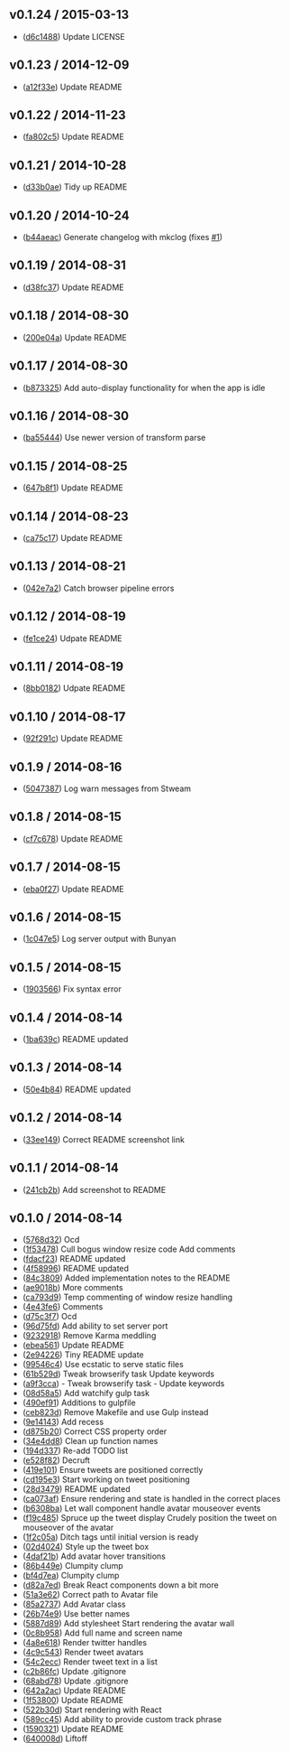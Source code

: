 ## v0.1.24 / 2015-03-13

 * ([d6c1488](https://github.com/tanem/chirp/commit/d6c14881f476079af2e3d13f90508798d2466ce7)) Update LICENSE

## v0.1.23 / 2014-12-09

 * ([a12f33e](https://github.com/tanem/chirp/commit/a12f33e2feab2d88cd571b16b789da0cc9bd005d)) Update README

## v0.1.22 / 2014-11-23

 * ([fa802c5](https://github.com/tanem/chirp/commit/fa802c58cc2f523e9cffbabbc09a76d289385e8c)) Update README

## v0.1.21 / 2014-10-28

 * ([d33b0ae](https://github.com/tanem/chirp/commit/d33b0aed0661f12413ef064dd39a1ee1dc584159)) Tidy up README

## v0.1.20 / 2014-10-24

 * ([b44aeac](https://github.com/tanem/chirp/commit/b44aeacd1ad04c46ac4b4411017c4b737878a356)) Generate changelog with mkclog (fixes [#1](https://github.com/tanem/chirp/issues/1))

## v0.1.19 / 2014-08-31

 * ([d38fc37](https://github.com/tanem/chirp/commit/d38fc37f514829b249b533066813fb7d50746961)) Update README

## v0.1.18 / 2014-08-30

 * ([200e04a](https://github.com/tanem/chirp/commit/200e04adb02b394018bc167508c2db3f33a0dce6)) Update README

## v0.1.17 / 2014-08-30

 * ([b873325](https://github.com/tanem/chirp/commit/b873325dee0185bc2cf18fecd067f70286f0aa84)) Add auto-display functionality for when the app is idle

## v0.1.16 / 2014-08-30

 * ([ba55444](https://github.com/tanem/chirp/commit/ba55444dd831a5e60ad3242a82bd3b1f56d3b5e3)) Use newer version of transform parse

## v0.1.15 / 2014-08-25

 * ([647b8f1](https://github.com/tanem/chirp/commit/647b8f150ba1fbda7356844026990b194fe522e3)) Update README

## v0.1.14 / 2014-08-23

 * ([ca75c17](https://github.com/tanem/chirp/commit/ca75c17126d480bdcecc807b47e0c419a8859d1b)) Update README

## v0.1.13 / 2014-08-21

 * ([042e7a2](https://github.com/tanem/chirp/commit/042e7a2845c7118e543363a884cc3e5462563d55)) Catch browser pipeline errors

## v0.1.12 / 2014-08-19

 * ([fe1ce24](https://github.com/tanem/chirp/commit/fe1ce24ebfb1f7c8fc299e6babb9e82b63323830)) Udpate README

## v0.1.11 / 2014-08-19

 * ([8bb0182](https://github.com/tanem/chirp/commit/8bb018210ac8c78902202a4940facfed1448e628)) Udpate README

## v0.1.10 / 2014-08-17

 * ([92f291c](https://github.com/tanem/chirp/commit/92f291c30589f6bc1e343d643d11e5bb89a2b0e1)) Update README

## v0.1.9 / 2014-08-16

 * ([5047387](https://github.com/tanem/chirp/commit/5047387dcf93214e8f6c7f39632f1dd4d38fb808)) Log warn messages from Stweam

## v0.1.8 / 2014-08-15

 * ([cf7c678](https://github.com/tanem/chirp/commit/cf7c678f5b2d1a9326707ccda90d584ddfd96cfb)) Update README

## v0.1.7 / 2014-08-15

 * ([eba0f27](https://github.com/tanem/chirp/commit/eba0f27cbbd578c1342dcbd93f2414fba5ec1292)) Update README

## v0.1.6 / 2014-08-15

 * ([1c047e5](https://github.com/tanem/chirp/commit/1c047e500ea1b2fa82dc48cd09699aef30618e3c)) Log server output with Bunyan

## v0.1.5 / 2014-08-15

 * ([1903566](https://github.com/tanem/chirp/commit/1903566e4d610d0b8c7e162cea2e6b2f2663953b)) Fix syntax error

## v0.1.4 / 2014-08-14

 * ([1ba639c](https://github.com/tanem/chirp/commit/1ba639c9e572709ced5afbfb76d58cb8281401a7)) README updated

## v0.1.3 / 2014-08-14

 * ([50e4b84](https://github.com/tanem/chirp/commit/50e4b8464ede67d3988af7519493320852d5840b)) README updated

## v0.1.2 / 2014-08-14

 * ([33ee149](https://github.com/tanem/chirp/commit/33ee14921e0775b505020153b5e4afee63fae87e)) Correct README screenshot link

## v0.1.1 / 2014-08-14

 * ([241cb2b](https://github.com/tanem/chirp/commit/241cb2b75edc7ca33f6617273fce239a0c472a52)) Add screenshot to README

## v0.1.0 / 2014-08-14

 * ([5768d32](https://github.com/tanem/chirp/commit/5768d32d1508dccc990afa2a1f912b0b37d1907c)) Ocd
 * ([1f53478](https://github.com/tanem/chirp/commit/1f534781ac84abd8a13e21947dd9c020f202d8af)) Cull bogus window resize code Add comments
 * ([fdacf23](https://github.com/tanem/chirp/commit/fdacf2365825077eb9c913486c713be53dac5b53)) README updated
 * ([4f58996](https://github.com/tanem/chirp/commit/4f5899694366336dc6748fe03613ed269cedea44)) README updated
 * ([84c3809](https://github.com/tanem/chirp/commit/84c380954c95bbed7591afa3a5f2f35870ac192a)) Added implementation notes to the README
 * ([ae9018b](https://github.com/tanem/chirp/commit/ae9018b89b851c4c22ca9213d98997c7e14e6187)) More comments
 * ([ca793d9](https://github.com/tanem/chirp/commit/ca793d983ef81ac86b5d71b387fe3ef210bf1837)) Temp commenting of window resize handling
 * ([4e43fe6](https://github.com/tanem/chirp/commit/4e43fe6579d53112e10b39aa0f98804d98977eb6)) Comments
 * ([d75c3f7](https://github.com/tanem/chirp/commit/d75c3f72f884809d12055acf17f0cac729037309)) Ocd
 * ([96d75fd](https://github.com/tanem/chirp/commit/96d75fd23b421752e529d9397b63576709b00e85)) Add ability to set server port
 * ([9232918](https://github.com/tanem/chirp/commit/9232918017fee3a990e66a3b7f80b0fa9bc4beac)) Remove Karma meddling
 * ([ebea561](https://github.com/tanem/chirp/commit/ebea56186cc4b0cc955c1ca41894618d491e518f)) Update README
 * ([2e94226](https://github.com/tanem/chirp/commit/2e94226d5aa0d1ad7c6dd5dba0aa1e41b7855e21)) Tiny README update
 * ([99546c4](https://github.com/tanem/chirp/commit/99546c44f9dc9a856bb4a25685bdfe814e96ab8e)) Use ecstatic to serve static files
 * ([61b529d](https://github.com/tanem/chirp/commit/61b529d9ec9e982cf25bb41bef8d41b29221d171)) Tweak browserify task Update keywords
 * ([a9f3cca](https://github.com/tanem/chirp/commit/a9f3ccac40e97b4f0c2e191e34b5bd9e44d30f81)) - Tweak browserify task - Update keywords
 * ([08d58a5](https://github.com/tanem/chirp/commit/08d58a56a21cf84deb2256af43a46ca17db5b64c)) Add watchify gulp task
 * ([490ef91](https://github.com/tanem/chirp/commit/490ef911f64cf44c6dcff1654ce9c13ceb4a5dbe)) Additions to gulpfile
 * ([ceb823d](https://github.com/tanem/chirp/commit/ceb823d30168a5bc83581d99a01a7fb96a3fb6ac)) Remove Makefile and use Gulp instead
 * ([9e14143](https://github.com/tanem/chirp/commit/9e141432cd22048c3cb92a3743c6fd8d80606169)) Add recess
 * ([d875b20](https://github.com/tanem/chirp/commit/d875b2079649feae73cd46902e5715aae4c06d0f)) Correct CSS property order
 * ([34e4dd8](https://github.com/tanem/chirp/commit/34e4dd8a36f0b7a48040f303a0aab7fad0aec6c9)) Clean up function names
 * ([194d337](https://github.com/tanem/chirp/commit/194d33701e3d5cce2244f1255936479357c0e1aa)) Re-add TODO list
 * ([e528f82](https://github.com/tanem/chirp/commit/e528f82c8c80032d9eb765aa46bb34ef980c59fc)) Decruft
 * ([419e101](https://github.com/tanem/chirp/commit/419e1016350c82461400560d25906df14d40b137)) Ensure tweets are positioned correctly
 * ([cd195e3](https://github.com/tanem/chirp/commit/cd195e38d0d800105a6a85b7c1dcbd3a39a4c55b)) Start working on tweet positioning
 * ([28d3479](https://github.com/tanem/chirp/commit/28d3479d309da27fcdaeefe0ab90348286887f93)) README updated
 * ([ca073af](https://github.com/tanem/chirp/commit/ca073afa8b48f15f7277c5d7702ed57284e72e69)) Ensure rendering and state is handled in the correct places
 * ([b6308ba](https://github.com/tanem/chirp/commit/b6308bab2bb46385356fe00882ce941b8133e1ec)) Let wall component handle avatar mouseover events
 * ([f19c485](https://github.com/tanem/chirp/commit/f19c4855e81bc0b81b3fa9a6d4d593b2b3366060)) Spruce up the tweet display Crudely position the tweet on mouseover of the avatar
 * ([1f2c05a](https://github.com/tanem/chirp/commit/1f2c05a0ef9296b5554de8420f7067142a0a70c8)) Ditch tags until initial version is ready
 * ([02d4024](https://github.com/tanem/chirp/commit/02d4024261f1dd20bf54dec9d7ac4f5411be43ee)) Style up the tweet box
 * ([4daf21b](https://github.com/tanem/chirp/commit/4daf21b92cc3eacfdc79983be5fb2fd1f097c380)) Add avatar hover transitions
 * ([86b449e](https://github.com/tanem/chirp/commit/86b449e8d0ac9f0bbfbadabdca515b55d87c5eba)) Clumpity clump
 * ([bf4d7ea](https://github.com/tanem/chirp/commit/bf4d7ea1e8e9b2b9897365a46bfbdc36e9b158e1)) Clumpity clump
 * ([d82a7ed](https://github.com/tanem/chirp/commit/d82a7ed2c0a1eb84746e933f9bd843356c010bfb)) Break React components down a bit more
 * ([51a3e62](https://github.com/tanem/chirp/commit/51a3e6260a588999ee808d11fb1120541f28d7fc)) Correct path to Avatar file
 * ([85a2737](https://github.com/tanem/chirp/commit/85a273747e083cb6bfb47c1e04257f744becbe03)) Add Avatar class
 * ([26b74e9](https://github.com/tanem/chirp/commit/26b74e94eb8afa8bbf49de9e25e508c9878ce2b2)) Use better names
 * ([5887d89](https://github.com/tanem/chirp/commit/5887d898d83cf8016e922009ed0089780866c7ce)) Add stylesheet Start rendering the avatar wall
 * ([0c8b958](https://github.com/tanem/chirp/commit/0c8b958d6c7e74ce1b48b6f235ecc241c355b398)) Add full name and screen name
 * ([4a8e618](https://github.com/tanem/chirp/commit/4a8e61887b01c3f769d24aa6bfe927a0520380a2)) Render twitter handles
 * ([4c9c543](https://github.com/tanem/chirp/commit/4c9c543d79a5c6043640e73d8d6da7795addba23)) Render tweet avatars
 * ([54c2ecc](https://github.com/tanem/chirp/commit/54c2ecc5d7036a2e21ab586755fbbcf6cf632283)) Render tweet text in a list
 * ([c2b86fc](https://github.com/tanem/chirp/commit/c2b86fcae700bd760bfeec73947e8f122207971c)) Update .gitignore
 * ([68abd78](https://github.com/tanem/chirp/commit/68abd784391685aec9f07b363b87e56b8850df34)) Update .gitignore
 * ([642a2ac](https://github.com/tanem/chirp/commit/642a2ac4acac09238665cdb0ca9f9ebda0d9eec7)) Update README
 * ([1f53800](https://github.com/tanem/chirp/commit/1f53800ac93bfec24aff491d3551a2a4dec0765f)) Update README
 * ([522b30d](https://github.com/tanem/chirp/commit/522b30dd7a010a47b3b9901c689595225aeb6004)) Start rendering with React
 * ([589cc45](https://github.com/tanem/chirp/commit/589cc4511643f323aa03adce07ae1aaa5f186ec4)) Add ability to provide custom track phrase
 * ([1590321](https://github.com/tanem/chirp/commit/15903212d8a3a6835af656f34f5a47419c96a601)) Update README
 * ([640008d](https://github.com/tanem/chirp/commit/640008da9e0a3ed2b44fbf0474914d652ea6987c)) Liftoff
